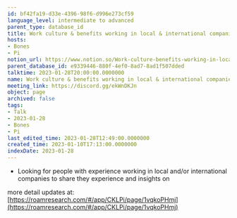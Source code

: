 ```yaml
---
id: bf42fa19-d33e-4396-98f6-d996e273cf59
language_level: intermediate to advanced
parent_type: database_id
title: Work culture & benefits working in local & international companies
hosts:
- Bones
- Pi
notion_url: https://www.notion.so/Work-culture-benefits-working-in-local-international-companies-bf42fa19d33e439698f6d996e273cf59
parent_database_id: e9339446-880f-4ef0-8ad7-8ad1f507dded
talktime: 2023-01-28T20:00:00.0000000
name: Work culture & benefits working in local & international companies
meeting_link: https://discord.gg/ekWnDKJn
object: page
archived: false
tags:
- Talk
- 2023-01-28
- Bones
- Pi
last_edited_time: 2023-01-28T12:49:00.0000000
created_time: 2023-01-10T17:13:00.0000000
indexDate: 2023-01-28
---
```


   - Looking for people with experience working in local and/or international companies to share they experience and insights on

more detail updates at:
[https://roamresearch.com/#/app/CKLPi/page/1vqkoPHmj](https://roamresearch.com/#/app/CKLPi/page/1vqkoPHmj)

























